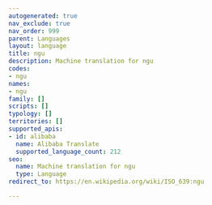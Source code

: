 ```yaml
---
autogenerated: true
nav_exclude: true
nav_order: 999
parent: Languages
layout: language
title: ngu
description: Machine translation for ngu
codes:
- ngu
names:
- ngu
family: []
scripts: []
typology: []
territories: []
supported_apis:
- id: alibaba
  name: Alibaba Translate
  supported_language_count: 212
seo:
  name: Machine translation for ngu
  type: Language
redirect_to: https://en.wikipedia.org/wiki/ISO_639:ngu

---
```


